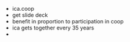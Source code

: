 - ica.coop
- get slide deck
- benefit in proportion to participation in coop
- ica gets together every 35 years
- 